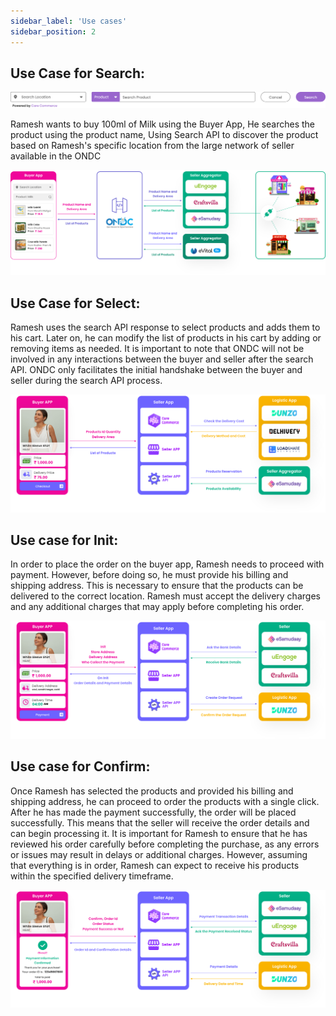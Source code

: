```yaml
---
sidebar_label: 'Use cases'
sidebar_position: 2
---
```


## Use Case for Search:
![search](../img/Search/about.svg)

Ramesh wants to buy 100ml of Milk using the Buyer App, He searches the product using the product name, Using Search API to discover the product based on Ramesh's specific location from the large network of seller available in the ONDC

![search](../img/Search/api_overview.svg)

## Use Case for Select:

Ramesh uses the search API response to select products and adds them to his cart. Later on, he can modify the list of products in his cart by adding or removing items as needed. It is important to note that ONDC will not be involved in any interactions between the buyer and seller after the search API. ONDC only facilitates the initial handshake between the buyer and seller during the search API process.

![select](../img/Select/api_overview.svg)

## Use case for Init:

In order to place the order on the buyer app, Ramesh needs to proceed with payment. However, before doing so, he must provide his billing and shipping address. This is necessary to ensure that the products can be delivered to the correct location. Ramesh must accept the delivery charges and any additional charges that may apply before completing his order.

![init](../img/Init/api_overview.svg)

## Use case for Confirm:
 
Once Ramesh has selected the products and provided his billing and shipping address, he can proceed to order the products with a single click. After he has made the payment successfully, the order will be placed successfully. This means that the seller will receive the order details and can begin processing it. It is important for Ramesh to ensure that he has reviewed his order carefully before completing the purchase, as any errors or issues may result in delays or additional charges. However, assuming that everything is in order, Ramesh can expect to receive his products within the specified delivery timeframe.

![confirm](../img/Confirm/api_overview.svg)
